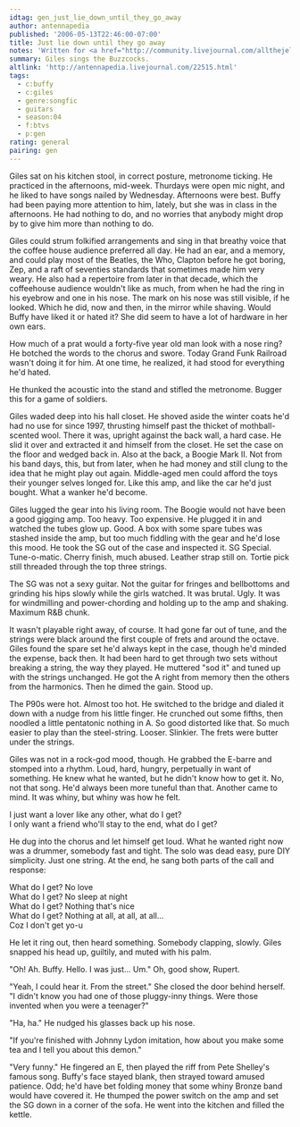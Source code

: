 ```yaml
---
idtag: gen_just_lie_down_until_they_go_away
author: antennapedia
published: '2006-05-13T22:46:00-07:00'
title: Just lie down until they go away
notes: 'Written for <a href="http://community.livejournal.com/allthejellies">allthejellies</a> <a href="http://community.livejournal.com/allthejellies/287039.html">writing prompt set 4</a>: Hot, Hunger, Gold, Guilt(y)'
summary: Giles sings the Buzzcocks.
altlink: 'http://antennapedia.livejournal.com/22515.html'
tags:
  - c:buffy
  - c:giles
  - genre:songfic
  - guitars
  - season:04
  - f:btvs
  - p:gen
rating: general
pairing: gen
---
```

Giles sat on his kitchen stool, in correct posture, metronome ticking. He practiced in the afternoons, mid-week. Thurdays were open mic night, and he liked to have songs nailed by Wednesday. Afternoons were best. Buffy had been paying more attention to him, lately, but she was in class in the afternoons. He had nothing to do, and no worries that anybody might drop by to give him more than nothing to do.

Giles could strum folkified arrangements and sing in that breathy voice that the coffee house audience preferred all day. He had an ear, and a memory, and could play most of the Beatles, the Who, Clapton before he got boring, Zep, and a raft of seventies standards that sometimes made him very weary. He also had a repertoire from later in that decade, which the coffeehouse audience wouldn't like as much, from when he had the ring in his eyebrow and one in his nose. The mark on his nose was still visible, if he looked. Which he did, now and then, in the mirror while shaving. Would Buffy have liked it or hated it? She did seem to have a lot of hardware in her own ears.

How much of a prat would a forty-five year old man look with a nose ring? He botched the words to the chorus and swore. Today Grand Funk Railroad wasn't doing it for him. At one time, he realized, it had stood for everything he'd hated. 

He thunked the acoustic into the stand and stifled the metronome. Bugger this for a game of soldiers.

Giles waded deep into his hall closet. He shoved aside the winter coats he'd had no use for since 1997, thrusting himself past the thicket of mothball-scented wool. There it was, upright against the back wall, a hard case. He slid it over and extracted it and himself from the closet. He set the case on the floor and wedged back in. Also at the back, a Boogie Mark II. Not from his band days, this, but from later, when he had money and still clung to the idea that he might play out again. Middle-aged men could afford the toys their younger selves longed for. Like this amp, and like the car he'd just bought. What a wanker he'd become.

Giles lugged the gear into his living room. The Boogie would not have been a good gigging amp. Too heavy. Too expensive. He plugged it in and watched the tubes glow up. Good. A box with some spare tubes was stashed inside the amp, but too much fiddling with the gear and he'd lose this mood. He took the SG out of the case and inspected it. SG Special. Tune-o-matic. Cherry finish, much abused. Leather strap still on. Tortie pick still threaded through the top three strings.

The SG was not a sexy guitar. Not the guitar for fringes and bellbottoms and grinding his hips slowly while the girls watched. It was brutal. Ugly. It was for windmilling and power-chording and holding up to the amp and shaking. Maximum R&B chunk. 

It wasn't playable right away, of course. It had gone far out of tune, and the strings were black around the first couple of frets and around the octave. Giles found the spare set he'd always kept in the case, though he'd minded the expense, back then. It had been hard to get through two sets without breaking a string, the way they played. He muttered "sod it" and tuned up with the strings unchanged. He got the A right from memory then the others from the harmonics. Then he dimed the gain. Stood up.

The P90s were hot. Almost too hot. He switched to the bridge and dialed it down with a nudge from his little finger. He crunched out some fifths, then noodled a little pentatonic nothing in A. So good distorted like that. So much easier to play than the steel-string. Looser. Slinkier. The frets were butter under the strings.

Giles was not in a rock-god mood, though. He grabbed the E-barre and stomped into a rhythm. Loud, hard, hungry, perpetually in want of something. He knew what he wanted, but he didn't know how to get it. No, not that song. He'd always been more tuneful than that. Another came to mind. It was whiny, but whiny was how he felt. 

I just want a lover like any other, what do I get?<br>
I only want a friend who'll stay to the end, what do I get?

He dug into the chorus and let himself get loud. What he wanted right now was a drummer, somebody fast and tight. The solo was dead easy, pure DIY simplicity. Just one string. At the end, he sang both parts of the call and response:

What do I get?	No love<br>
What do I get?	No sleep at night<br>
What do I get?  Nothing that's nice<br>
What do I get?  Nothing at all, at all, at all...<br>
Coz I don't get yo-u

He let it ring out, then heard something. Somebody clapping, slowly. Giles snapped his head up, guiltily, and muted with his palm.

"Oh! Ah. Buffy. Hello. I was just... Um." Oh, good show, Rupert.

"Yeah, I could hear it. From the street." She closed the door behind herself. "I didn't know you had one of those pluggy-inny things. Were those invented when you were a teenager?"

"Ha, ha." He nudged his glasses back up his nose.

"If you're finished with Johnny Lydon imitation, how about you make some tea and I tell you about this demon."

"Very funny." He fingered an E, then played the riff from Pete Shelley's famous song. Buffy's face stayed blank, then strayed toward amused patience. Odd; he'd have bet folding money that some whiny Bronze band would have covered it. He thumped the power switch on the amp and set the SG down in a corner of the sofa. He went into the kitchen and filled the kettle.
